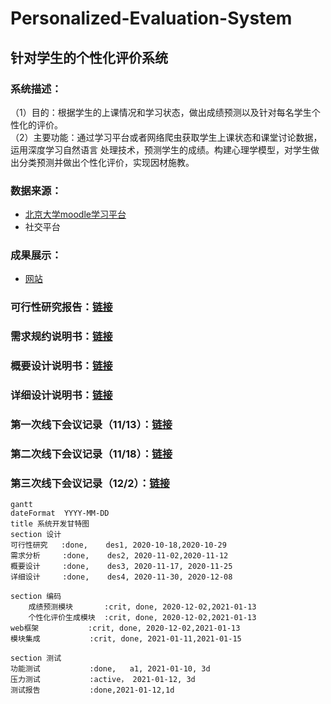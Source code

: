 # Personalized-Evaluation-System
## 针对学生的个性化评价系统

### 系统描述：
（1）目的：根据学生的上课情况和学习状态，做出成绩预测以及针对每名学生个性化的评价。  
（2）主要功能：通过学习平台或者网络爬虫获取学生上课状态和课堂讨论数据，运用深度学习自然语言
处理技术，预测学生的成绩。构建心理学模型，对学生做出分类预测并做出个性化评价，实现因材施教。

### 数据来源：
- [北京大学moodle学习平台](http://120.77.86.170/moodle/)
- 社交平台

### 成果展示：
 - [网站](https://tesseract-r.github.io/Personalized-Evaluation-System/)

### 可行性研究报告：[链接](可研报告/可研报告.pdf)
### 需求规约说明书：[链接](https://github.com/Tesseract-R/Personalized-Evaluation-System/blob/main/%E9%9C%80%E6%B1%82%E5%88%86%E6%9E%90/%E9%9C%80%E6%B1%82%E8%A7%84%E6%A0%BC%E8%AF%B4%E6%98%8E%E4%B9%A6%20%2B%20%E7%AC%AC%E5%85%AB%E7%BB%84%20%2B%20%E9%92%88%E5%AF%B9%E5%AD%A6%E7%94%9F%E7%9A%84%E4%B8%AA%E6%80%A7%E5%8C%96%E8%AF%84%E4%BB%B7%E7%B3%BB%E7%BB%9F.pdf)
### 概要设计说明书：[链接](https://github.com/Tesseract-R/Personalized-Evaluation-System/blob/main/%E6%A6%82%E8%A6%81%E8%AE%BE%E8%AE%A1/%E6%A6%82%E8%A6%81%E8%AE%BE%E8%AE%A1%E8%AF%B4%E6%98%8E%E4%B9%A6%20%2B%20%E7%AC%AC%E5%85%AB%E7%BB%84%20%2B%20%E9%92%88%E5%AF%B9%E5%AD%A6%E7%94%9F%E7%9A%84%E4%B8%AA%E6%80%A7%E5%8C%96%E8%AF%84%E4%BB%B7%E7%B3%BB%E7%BB%9F.pdf)

### 详细设计说明书：[链接](https://github.com/Tesseract-R/Personalized-Evaluation-System/blob/main/%E8%AF%A6%E7%BB%86%E8%AE%BE%E8%AE%A1/%E8%AF%A6%E7%BB%86%E8%AE%BE%E8%AE%A1%E8%AF%B4%E6%98%8E%E4%B9%A6%20%2B%20%E7%AC%AC%E5%85%AB%E7%BB%84%20%2B%20%E9%92%88%E5%AF%B9%E5%AD%A6%E7%94%9F%E7%9A%84%E4%B8%AA%E6%80%A7%E5%8C%96%E8%AF%84%E4%BB%B7%E7%B3%BB%E7%BB%9F.pdf)

### 第一次线下会议记录（11/13）：[链接](https://github.com/Tesseract-R/Personalized-Evaluation-System/blob/main/%E4%BC%9A%E8%AE%AE%E8%AE%B0%E5%BD%95/11%E6%9C%8813%E6%97%A5%E4%BC%9A%E8%AE%AE%E8%AE%B0%E5%BD%95.md)

### 第二次线下会议记录（11/18）：[链接](https://github.com/Tesseract-R/Personalized-Evaluation-System/blob/main/%E4%BC%9A%E8%AE%AE%E8%AE%B0%E5%BD%95/11%E6%9C%8818%E6%97%A5%E4%BC%9A%E8%AE%AE%E8%AE%B0%E5%BD%95.md)

### 第三次线下会议记录（12/2）：[链接](https://github.com/Tesseract-R/Personalized-Evaluation-System/blob/main/%E4%BC%9A%E8%AE%AE%E8%AE%B0%E5%BD%95/12%E6%9C%882%E6%97%A5%E4%BC%9A%E8%AE%AE%E8%AE%B0%E5%BD%95.png)

```
gantt
dateFormat  YYYY-MM-DD
title 系统开发甘特图
section 设计
可行性研究	:done,    des1, 2020-10-18,2020-10-29
需求分析     :done,    des2, 2020-11-02,2020-11-12
概要设计     :done,    des3, 2020-11-17, 2020-11-25
详细设计     :done,    des4, 2020-11-30, 2020-12-08

section 编码
	成绩预测模块       :crit, done, 2020-12-02,2021-01-13
	个性化评价生成模块  :crit, done, 2020-12-02,2021-01-13
web框架           :crit, done, 2020-12-02,2021-01-13
模块集成           :crit, done, 2021-01-11,2021-01-15

section 测试
功能测试           :done,   a1, 2021-01-10, 3d
压力测试           :active， 2021-01-12, 3d
测试报告           :done,2021-01-12,1d
```
